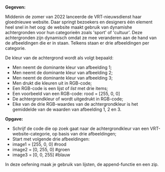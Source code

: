 **Gegeven:** 

Middenin de zomer van 2022 lanceerde de VRT-nieuwsdienst haar gloednieuwe website. Daar springt bezoekers en designers één element heel snel in het oog: de website maakt gebruik van dynamishe achtergronden voor hun categorieën zoals 'sport' of 'cultuur'. Deze achtergronden zijn dynamisch omdat ze mee veranderen aan de hand van de afbeeldingen die er in staan. Telkens staan er drie afbeeldingen per categorie. 

De kleur van de achtergrond wordt als volgt bepaald: 
* Men neemt de dominante kleur van afbeelding 1; 
* Men neemt de dominante kleur van afbeelding 2; 
* Men neemt de dominante kleur van afbeelding 3; 
* Men drukt die kleuren uit in RGB-code;
* Een RGB-code is een lijst of *list* met drie items; 
* Een voorbeeld van een RGB-code: rood = [255, 0, 0]
* De achtergrondkleur of wordt uitgedrukt in RGB-code; 
* Elke van de drie RGB-waardes van de achtergrondkleur is het gemiddelde van de waarden van afbeelding 1, 2 en 3. 

**Opgave:**

* Schrijf de code die op zoek gaat naar de achtergrondkleur van een VRT-website-categorie, op basis van drie afbeeldingen; 
* Start met volgende drie afbeeldingen: 
* image1 = [255, 0, 0] #rood
* image2 = [0, 255, 0] #groen 
* image3 = [0, 0, 255] #blauw 

In deze oefening maak je gebruik van lijsten, de append-functie en een zip. 